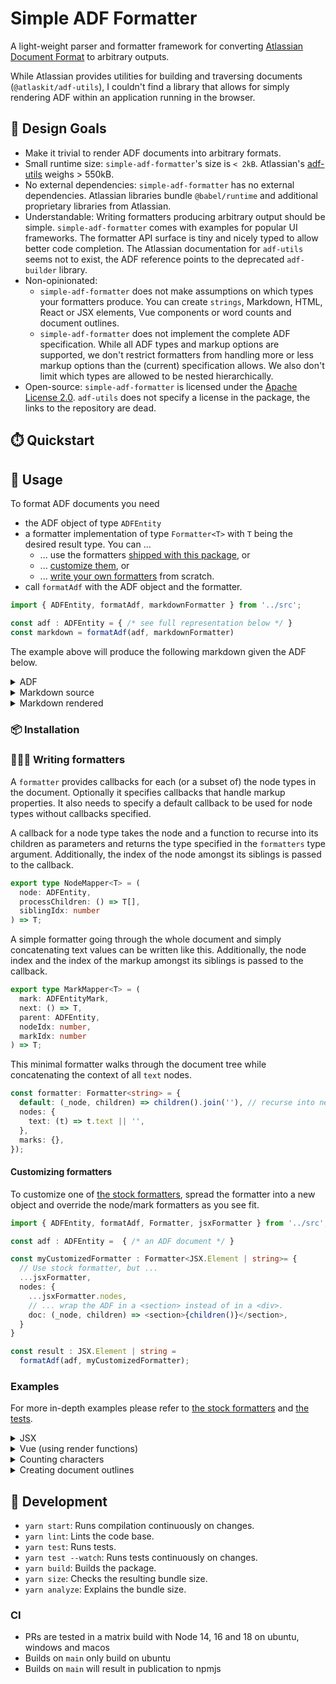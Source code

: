 # Simple ADF Formatter

A light-weight parser and formatter framework for converting [Atlassian Document
Format](https://developer.atlassian.com/cloud/jira/platform/apis/document/structure/) to arbitrary outputs.

While Atlassian provides utilities for building and traversing documents (`@atlaskit/adf-utils`), I
couldn't find a library that allows for simply rendering ADF within an
application running in the browser.

## 🎨 Design Goals

* Make it trivial to render ADF documents into arbitrary formats.
* Small runtime size: `simple-adf-formatter`'s size is `< 2kB`. Atlassian's [adf-utils](https://www.npmjs.com/package/@atlaskit/adf-utils) weighs > 550kB.
* No external dependencies: `simple-adf-formatter` has no external dependencies.
  Atlassian libraries bundle `@babel/runtime` and additional proprietary
  libraries from Atlassian.
* Understandable: Writing formatters producing arbitrary output should be
  simple. `simple-adf-formatter` comes with examples for popular UI frameworks.
  The formatter API surface is tiny and nicely typed to allow better code completion. The
  Atlassian documentation for `adf-utils` seems not to exist, the ADF reference
  points to the deprecated `adf-builder` library.
* Non-opinionated:
  * `simple-adf-formatter` does not make assumptions on which types your
    formatters produce. You can create `strings`, Markdown, HTML, React or JSX
    elements, Vue components or word counts and document outlines.
  * `simple-adf-formatter` does not implement the complete ADF specification.
    While all ADF types and markup options are supported, we don't restrict
    formatters from handling more or less markup options than the (current)
    specification allows. We also don't limit which types are allowed to be
    nested hierarchically.
* Open-source: `simple-adf-formatter` is licensed under the [Apache License
  2.0](https://spdx.org/licenses/Apache-2.0.html). `adf-utils` does not specify
  a license in the package, the links to the repository are dead.

## ⏱️ Quickstart

## 📖 Usage

To format ADF documents you need

* the ADF object of type `ADFEntity`
* a formatter implementation of type `Formatter<T>` with `T` being the desired
  result type. You can ...
  * ... use the formatters [shipped with this package](./src/formatters/), or
  * ... [customize them](#customizing-formatters), or
  * ... [write your own formatters](#writing-formatters) from scratch.
* call `formatAdf` with the ADF object and the formatter.

```ts
import { ADFEntity, formatAdf, markdownFormatter } from '../src';

const adf : ADFEntity = { /* see full representation below */ }
const markdown = formatAdf(adf, markdownFormatter)
```

The example above will produce the following markdown given the ADF below.
<details>
<summary>ADF</summary>

```json
{
    "version": 1,
    "type": "doc",
    "content": [
      {
        "type": "heading",
        "attrs": {
          "level": 1
        },
        "content": [
          {
            "type": "text",
            "text": "ADF Test"
          }
        ]
      },
      {
        "type": "heading",
        "attrs": {
          "level": 2
        },
        "content": [
          {
            "type": "text",
            "text": "Text"
          }
        ]
      },
      {
        "type": "paragraph",
        "content": [
          {
            "type": "text",
            "text": "Text "
          },
          {
            "type": "text",
            "text": "with",
            "marks": [
              {
                "type": "strong"
              }
            ]
          },
          {
            "type": "text",
            "text": " "
          },
          {
            "type": "text",
            "text": "markup",
            "marks": [
              {
                "type": "em"
              }
            ]
          }
        ]
      },
      {
        "type": "heading",
        "attrs": {
          "level": 2
        },
        "content": [
          {
            "type": "text",
            "text": "Lists"
          }
        ]
      },
      {
        "type": "bulletList",
        "content": [
          {
            "type": "listItem",
            "content": [
              {
                "type": "paragraph",
                "content": [
                  {
                    "type": "text",
                    "text": "un-"
                  }
                ]
              }
            ]
          },
          {
            "type": "listItem",
            "content": [
              {
                "type": "paragraph",
                "content": [
                  {
                    "type": "text",
                    "text": "ordered"
                  }
                ]
              }
            ]
          },
          {
            "type": "listItem",
            "content": [
              {
                "type": "paragraph",
                "content": [
                  {
                    "type": "text",
                    "text": "list"
                  }
                ]
              }
            ]
          }
        ]
      },
      {
        "type": "orderedList",
        "content": [
          {
            "type": "listItem",
            "content": [
              {
                "type": "paragraph",
                "content": [
                  {
                    "type": "text",
                    "text": "numbered"
                  }
                ]
              }
            ]
          },
          {
            "type": "listItem",
            "content": [
              {
                "type": "paragraph",
                "content": [
                  {
                    "type": "text",
                    "text": "list"
                  }
                ]
              }
            ]
          }
        ]
      },
      {
        "type": "heading",
        "attrs": {
          "level": 2
        },
        "content": [
          {
            "type": "text",
            "text": "Links"
          }
        ]
      },
      {
        "type": "paragraph",
        "content": [
          {
            "type": "text",
            "text": "https://xkcd.com",
            "marks": [
              {
                "type": "link",
                "attrs": {
                  "href": "https://xkcd.com"
                }
              }
            ]
          }
        ]
      },
      {
        "type": "heading",
        "attrs": {
          "level": 2
        },
        "content": [
          {
            "type": "text",
            "text": "Tables"
          }
        ]
      },
      {
        "type": "table",
        "attrs": {
          "isNumberColumnEnabled": false,
          "layout": "default",
          "localId": "31672348-8738-4209-9135-a0c9d61c9828"
        },
        "content": [
          {
            "type": "tableRow",
            "content": [
              {
                "type": "tableHeader",
                "attrs": {},
                "content": [
                  {
                    "type": "paragraph",
                    "content": [
                      {
                        "type": "text",
                        "text": "I",
                      }
                    ]
                  }
                ]
              },
              {
                "type": "tableHeader",
                "attrs": {},
                "content": [
                  {
                    "type": "paragraph",
                    "content": [
                      {
                        "type": "text",
                        "text": "hate",
                      }
                    ]
                  }
                ]
              }
            ]
          },
          {
            "type": "tableRow",
            "content": [
              {
                "type": "tableCell",
                "attrs": {},
                "content": [
                  {
                    "type": "paragraph",
                    "content": [
                      {
                        "type": "text",
                        "text": "tables"
                      }
                    ]
                  }
                ]
              },
              {
                "type": "tableCell",
                "attrs": {},
                "content": [
                  {
                    "type": "paragraph",
                    "content": [
                      {
                        "type": "text",
                        "text": "in"
                      }
                    ]
                  }
                ]
              }
            ]
          },
          {
            "type": "tableRow",
            "content": [
              {
                "type": "tableCell",
                "attrs": {},
                "content": [
                  {
                    "type": "paragraph",
                    "content": [
                      {
                        "type": "text",
                        "text": "markdown"
                      }
                    ]
                  }
                ]
              },
              {
                "type": "tableCell",
                "attrs": {},
                "content": [
                  {
                    "type": "paragraph",
                    "content": [
                      {
                        "type": "text",
                        "text": "a lot"
                      }
                    ]
                  }
                ]
              }
            ]
          }
        ]
      },
      {
        "type": "heading",
        "attrs": {
          "level": 2
        },
        "content": [
          {
            "type": "text",
            "text": "Code"
          }
        ]
      },
      {
        "type": "paragraph",
        "content": [
          {
            "type": "text",
            "text": "Inline "
          },
          {
            "type": "text",
            "text": "code",
            "marks": [
              {
                "type": "code"
              }
            ]
          },
          {
            "type": "text",
            "text": " and"
          }
        ]
      },
      {
        "type": "codeBlock",
        "attrs": {
          "language": "typescript"
        },
        "content": [
          {
            "type": "text",
            "text": "// a code block\n(code) => 'blocks'"
          }
        ]
      }
    ]
  }
```
</details>

<details>
<summary>Markdown source</summary>

~~~md
# ADF Test


## Text

Text **with** *markup*

## Lists


- un-
- ordered
- list

1. numbered
1. list

## Links

[https://xkcd.com](https://xkcd.com)

## Tables

<table>
<tr>
  <th>I
  <th>hate
<tr>
  <td>tables
  <td>in
<tr>
  <td>markdown
  <td>a lot
</table>

## Code

Inline `code` and

```typescript
// a code block
(code) => 'blocks'
```
~~~

</details>

<details>
<summary>Markdown rendered</summary>

# ADF Test


## Text

Text **with** *markup*

## Lists


- un-
- ordered
- list

1. numbered
1. list

## Links

[https://xkcd.com](https://xkcd.com)

## Tables

<table>
<tr>
  <th>I
  <th>hate
<tr>
  <td>tables
  <td>in
<tr>
  <td>markdown
  <td>a lot
</table>

## Code

Inline `code` and

```typescript
// a code block
(code) => 'blocks'
```
</details>

### 📦 Installation

### 👩🏾‍🎨 <a name="writing-formatters"></a>Writing formatters

A `formatter` provides callbacks for each (or a subset of) the
node types in the document. Optionally it specifies callbacks that handle markup
properties. It also needs to specify a default callback to be used for node
types without callbacks specified.

A callback for a node type takes the node and a function to recurse into its
children as parameters and returns the type specified in the `formatters` type
argument. Additionally, the index of the node amongst its siblings is passed to
the callback.

```ts
export type NodeMapper<T> = (
  node: ADFEntity,
  processChildren: () => T[],
  siblingIdx: number
) => T;
```

A simple formatter going through the whole document and simply concatenating
text values can be written like this. Additionally, the node index and the index
of the markup amongst its siblings is passed to the callback.

```ts
export type MarkMapper<T> = (
  mark: ADFEntityMark,
  next: () => T,
  parent: ADFEntity,
  nodeIdx: number,
  markIdx: number
) => T;
```

This minimal formatter walks through the document tree while concatenating the
context of all `text` nodes.

```ts
const formatter: Formatter<string> = {
  default: (_node, children) => children().join(''), // recurse into nested nodes and concatenate the result
  nodes: {
    text: (t) => t.text || '',
  },
  marks: {},
}); 
```

#### Customizing formatters

To customize one of [the stock formatters](./src/formatters/), spread the
formatter into a new object and override the node/mark formatters as you see
fit.

```ts
import { ADFEntity, formatAdf, Formatter, jsxFormatter } from '../src';

const adf : ADFEntity =  { /* an ADF document */ }

const myCustomizedFormatter : Formatter<JSX.Element | string>= {
  // Use stock formatter, but ...
  ...jsxFormatter,
  nodes: {
    ...jsxFormatter.nodes,
    // ... wrap the ADF in a <section> instead of in a <div>.
    doc: (_node, children) => <section>{children()}</section>,
  }
}

const result : JSX.Element | string = 
  formatAdf(adf, myCustomizedFormatter);

```

### Examples

For more in-depth examples please refer to [the stock formatters](./src/formatters/) and [the tests](./test/).

<details>
<summary>JSX</summary>

This formatter wraps the document in a `<div>`, each paragraph in a `<p>` while
applying a subset of possible markup properties.

```ts
const jsxFormatter: Formatter<JSX.Element> = {
  default: (_node, children) => <>{children()}</>,
  nodes: {
    doc: (_node, children) => <div>{children()}</div>,
    paragraph: (_node, children) => <p>{children()}</p>,
    text: (node) => <span>{node.text}</span> ?? <span />,
  },
  marks: {
    text: {
      strong: (_mark, next) => <b>{next()}</b>,
      underline: (_mark, next) => <u>{next()}</u>,
      em: (_mark, next) => <em>{next()}</em>,
      code: (_mark, next) => <code>{next()}</code>,
    },
  },
}
```

</details>

<details>
<summary>Vue (using render functions)</summary>

This formatter wraps the document in a `<div>`, each paragraph in a `<p>` and
each text node in a `span` while applying a subset of possible markup properties.

```ts
 const f: Formatter<VNode> = {
  default: (_e, children) => h('section',children()),
  nodes: {
    doc: (_node, children) => h('div', children()),
    paragraph: (_node, children) => h('p', children()),
    text: (node) => h('span',node.text)
  },
  marks: {
    text: {
      strong: (_mark, next) => h('b', next()),
      underline: (_mark, next) => h('u', next()),
      em: (_mark, next) => h('i', next()),
      code: (_mark, next) => h('code', next()),
      strike: (_mark, next) =>
        h('span', { style: { textDecoration: 'line-through' } }, next()),      
    },
  },
}
   
```

</details>

<details>
<summary>Counting characters</summary>

This example counts the characters of all text content. It's not the intended
usage of formatters, but shows their flexibility nicely.

Note the `default` callback: Without it, it would to nothing at it would never
recurse into child nodes from any element including the `doc` root.

```ts
const f: Formatter<number> = {
    default: (_e, children) =>
      children().reduce((acc, curr) => acc + curr, 0),
    nodes: {
      text: (node) => node.text?.length || 0,
    },
    marks: {},
  };
```

</details>

<details>
<summary>Creating document outlines</summary>

This example also illustrates the flexibility but is not necessarily something
you'd typically do.

It creates an outline of the ADF by ...

* ... prefixig headings with the amount of spaces matching their level to create
   indentation
* ... outputting text elements as strings
* ... **EXPLICITLY** recursing only into children of `doc` and `heading`, 
  ignoring other nodes. Note that we simply return `''` from the default
  formatter, thus not recursing into unknown elements.
It only recurses into children of headings

```ts
const f: Formatter<string> = {
  default: (_node) => '', // don't recurse into unknown nodes
  nodes: {
    doc: (_node, children) => children().join(''),
    heading: (node, children) => ' '.repeat(
      parseInt(node.attrs?.level as string) - 1) + children() + '\n',
    text: (node) => node.text || '',
  },
  marks: {},
};
```

</details>

## 🔧 Development

* `yarn start`: Runs compilation continuously on changes.
* `yarn lint`: Lints the code base.
* `yarn test`: Runs tests.
* `yarn test --watch`: Runs tests continuously on changes.
* `yarn build`: Builds the package.
* `yarn size`: Checks the resulting bundle size.
* `yarn analyze`: Explains the bundle size.

### CI

* PRs are tested in a matrix build with Node 14, 16 and 18 on ubuntu, windows
  and macos
* Builds on `main` only build on ubuntu
* Builds on `main` will result in publication to npmjs
